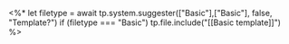 <%*
let filetype = await tp.system.suggester(["Basic"],["Basic"], false, "Template?")
if (filetype === "Basic")
tp.file.include("[[Basic template]]")
%>